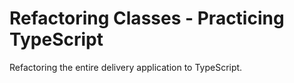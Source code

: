 # Refactoring Classes - Practicing TypeScript 

<p>Refactoring the entire delivery application to TypeScript.</p>
